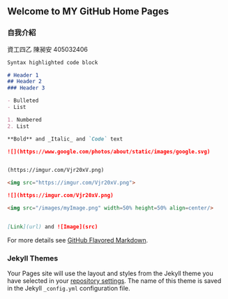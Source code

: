 ## Welcome to MY GitHub Home Pages


### 自我介紹

資工四乙 陳昶安 405032406  

```markdown
Syntax highlighted code block

# Header 1
## Header 2
### Header 3

- Bulleted
- List

1. Numbered
2. List

**Bold** and _Italic_ and `Code` text

![](https://www.google.com/photos/about/static/images/google.svg)


(https://imgur.com/Vjr20xV.png)

<img src="https://imgur.com/Vjr20xV.png">

![](https://imgur.com/Vjr20xV.png)

<img src="/images/myImage.png" width=50% height=50% align=center/>


[Link](url) and ![Image](src)
```

For more details see [GitHub Flavored Markdown](https://github.com/an-awo/Web_Test).

### Jekyll Themes

Your Pages site will use the layout and styles from the Jekyll theme you have selected in your [repository settings](https://github.com/an-awo/Web_Test/settings). The name of this theme is saved in the Jekyll `_config.yml` configuration file.


